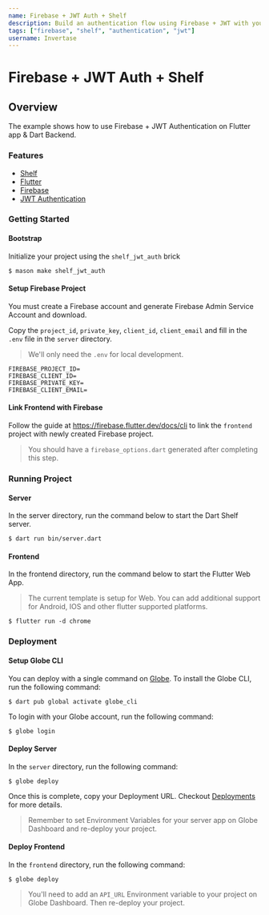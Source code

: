 ```yaml
---
name: Firebase + JWT Auth + Shelf
description: Build an authentication flow using Firebase + JWT with your Backend from a Flutter application.
tags: ["firebase", "shelf", "authentication", "jwt"]
username: Invertase
---
```


# Firebase + JWT Auth + Shelf

## Overview

The example shows how to use Firebase + JWT Authentication on Flutter app & Dart Backend.

### Features

- [Shelf](https://pub.dev/packages/shelf)
- [Flutter](https://flutter.dev)
- [Firebase](https://firebase.google.com/)
- [JWT Authentication](https://jwt.io/introduction)

### Getting Started

#### Bootstrap

Initialize your project using the `shelf_jwt_auth` brick

```shell
$ mason make shelf_jwt_auth
```

#### Setup Firebase Project

You must create a Firebase account and generate Firebase Admin Service Account and download.

Copy the `project_id`, `private_key`, `client_id`, `client_email` and fill in the `.env` file in the `server` directory.

> We'll only need the `.env` for local development.

```
FIREBASE_PROJECT_ID=
FIREBASE_CLIENT_ID=
FIREBASE_PRIVATE_KEY=
FIREBASE_CLIENT_EMAIL=
```

#### Link Frontend with Firebase

Follow the guide at https://firebase.flutter.dev/docs/cli to link the `frontend` project with newly created Firebase project.

> You should have a `firebase_options.dart` generated after completing this step.

### Running Project

#### Server

In the server directory, run the command below to start the Dart Shelf server.

```shell
$ dart run bin/server.dart
```

#### Frontend

In the frontend directory, run the command below to start the Flutter Web App.

> The current template is setup for Web. You can add additional support for Android, IOS and other flutter supported platforms.

```shell
$ flutter run -d chrome
```

### Deployment

#### Setup Globe CLI

You can deploy with a single command on [Globe](https://docs.globe.dev/). To install the Globe CLI, run the following command:

```shell
$ dart pub global activate globe_cli
```

To login with your Globe account, run the following command:

```shell
$ globe login
```

#### Deploy Server

In the `server` directory, run the following command:

```shell
$ globe deploy
```

Once this is complete, copy your Deployment URL. Checkout [Deployments](https://docs.globe.dev/deployments) for more details.

> Remember to set Environment Variables for your server app on Globe Dashboard and re-deploy your project.

#### Deploy Frontend

In the `frontend` directory, run the following command:

```shell
$ globe deploy
```

> You'll need to add an `API_URL` Environment variable to your project on Globe Dashboard. Then re-deploy your project.
